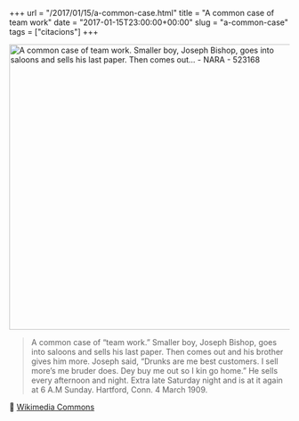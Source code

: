 +++
url = "/2017/01/15/a-common-case.html"
title = "A common case of team work"
date = "2017-01-15T23:00:00+00:00"
slug = "a-common-case"
tags = ["citacions"]
+++

<a title="Lewis Hine [Public domain]" href="https://commons.wikimedia.org/wiki/File:A_common_case_of_%22team_work.%22_Smaller_boy,_Joseph_Bishop,_goes_into_saloons_and_sells_his_last_paper._Then_comes_out..._-_NARA_-_523168.jpg"><img width="512" alt="A common case of team work. Smaller boy, Joseph Bishop, goes into saloons and sells his last paper. Then comes out... - NARA - 523168" src="https://upload.wikimedia.org/wikipedia/commons/thumb/d/da/A_common_case_of_%22team_work.%22_Smaller_boy%2C_Joseph_Bishop%2C_goes_into_saloons_and_sells_his_last_paper._Then_comes_out..._-_NARA_-_523168.jpg/512px-A_common_case_of_%22team_work.%22_Smaller_boy%2C_Joseph_Bishop%2C_goes_into_saloons_and_sells_his_last_paper._Then_comes_out..._-_NARA_-_523168.jpg"></a>
 
> A common case of “team work.” Smaller boy, Joseph Bishop, goes into saloons and sells his last paper. Then comes out and his brother gives him more. Joseph said, “Drunks are me best customers. I sell more’s me bruder does. Dey buy me out so I kin go home.” He sells every afternoon and night. Extra late Saturday night and is at it again at 6 A.M Sunday. Hartford, Conn. 4 March 1909.

📎 [Wikimedia Commons](https://commons.wikimedia.org/wiki/File:A_common_case_of_%22team_work.%22_Smaller_boy,_Joseph_Bishop,_goes_into_saloons_and_sells_his_last_paper._Then_comes_out..._-_NARA_-_523168.jpg)